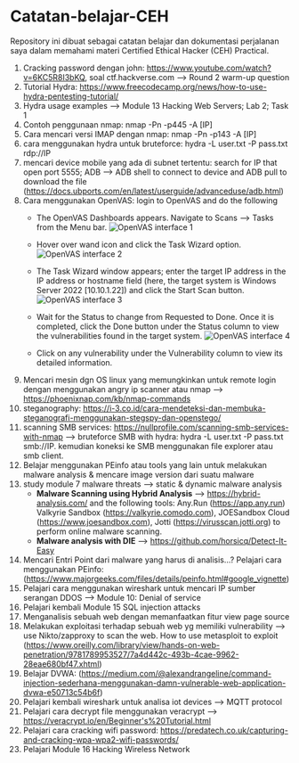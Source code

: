 # Catatan-belajar-CEH
Repository ini dibuat sebagai catatan belajar dan dokumentasi perjalanan saya dalam memahami materi Certified Ethical Hacker (CEH) Practical.

1. Cracking password dengan john: https://www.youtube.com/watch?v=6KC5R8I3bKQ, soal ctf.hackverse.com --> Round 2 warm-up question
2. Tutorial Hydra: https://www.freecodecamp.org/news/how-to-use-hydra-pentesting-tutorial/
3. Hydra usage examples --> Module 13 Hacking Web Servers; Lab 2; Task 1
4. Contoh penggunaan nmap: nmap -Pn -p445 -A [IP]
5. Cara mencari versi IMAP dengan nmap: nmap -Pn -p143 -A [IP]
6. cara menggunakan hydra untuk bruteforce: hydra -L user.txt -P pass.txt rdp://IP
7. mencari device mobile yang ada di subnet tertentu: search for IP that open port 5555; ADB --> ADB shell to connect to device and ADB pull to download the file (https://docs.ubports.com/en/latest/userguide/advanceduse/adb.html)
8. Cara menggunakan OpenVAS: login to OpenVAS and do the following
   -  The OpenVAS Dashboards appears. Navigate to Scans --> Tasks from the Menu bar.
      ![OpenVAS interface 1](https://github.com/user-attachments/assets/20a88f49-9d00-48e9-b0f1-0d7d6140bd19)

   -  Hover over wand icon and click the Task Wizard option.
      ![OpenVAS interface 2](https://github.com/user-attachments/assets/d88d8fbd-1a86-45cd-88c2-8ef5c7949be1)

   -  The Task Wizard window appears; enter the target IP address in the IP address or hostname field (here, the target system is Windows Server 2022 [10.10.1.22]) and click the Start Scan button.
      ![OpenVAS interface 3](https://github.com/user-attachments/assets/52060a7a-2a4f-400c-a9ac-5bfba4d78efc)

   - Wait for the Status to change from Requested to Done. Once it is completed, click the Done button under the Status column to view the vulnerabilities found in the target system.
     ![OpenVAS interface 4](https://github.com/user-attachments/assets/28cbf9e0-f4c1-4cf1-ae97-4eb3d4ec0f6c)

   - Click on any vulnerability under the Vulnerability column to view its detailed information.
 9. Mencari mesin dgn OS linux yang memungkinkan untuk remote login dengan menggunakan angry ip scanner atau nmap --> https://phoenixnap.com/kb/nmap-commands
 10. steganography: https://i-3.co.id/cara-mendeteksi-dan-membuka-steganografi-menggunakan-stegspy-dan-openstego/
 11. scanning SMB services: https://nullprofile.com/scanning-smb-services-with-nmap --> bruteforce SMB with hydra: hydra -L user.txt -P pass.txt smb://IP. kemudian koneksi ke SMB menggunakan file explorer atau smb client.
 12. Belajar menggunakan PEinfo atau tools yang lain untuk melakukan malware analysis & mencare image version dari suatu malware
 13. study module 7 malware threats --> static & dynamic malware analysis
     - **Malware Scanning using Hybrid Analysis** --> https://hybrid-analysis.com/ and the following tools: Any.Run (https://app.any.run) Valkyrie Sandbox (https://valkyrie.comodo.com), JOESandbox Cloud (https://www.joesandbox.com), Jotti (https://virusscan.jotti.org) to perform online malware scanning.
     - **Malware analysis with DIE** --> https://github.com/horsicq/Detect-It-Easy
 14. Mencari Entri Point dari malware yang harus di analisis...? Pelajari cara menggunakan PEinfo: (https://www.majorgeeks.com/files/details/peinfo.html#google_vignette)
 15. Pelajari cara menggunakan wireshark untuk mencari IP sumber serangan DDOS --> Module 10: Denial of service
 16. Pelajari kembali Module 15 SQL injection attacks
 17. Menganalisis sebuah web dengan memanfaatkan fitur view page source
 18. Melakukan exploitasi terhadap sebuah web yg memiliki vulnerability --> use Nikto/zapproxy to scan the web.  How to use metasploit to exploit (https://www.oreilly.com/library/view/hands-on-web-penetration/9781789953527/7a4d442c-493b-4cae-9962-28eae680bf47.xhtml)
 19. Belajar DVWA: (https://medium.com/@alexandrangeline/command-injection-sederhana-menggunakan-damn-vulnerable-web-application-dvwa-e50713c54b6f)
 20. Pelajari kembali wireshark untuk analisa iot devices --> MQTT protocol
 21. Pelajari cara decrypt file menggunakan veracrypt --> https://veracrypt.io/en/Beginner's%20Tutorial.html
 22. Pelajari cara cracking wifi password: https://predatech.co.uk/capturing-and-cracking-wpa-wpa2-wifi-passwords/
 23. Pelajari Module 16 Hacking Wireless Network
